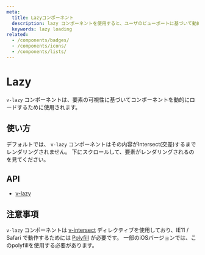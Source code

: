 ```yaml
---
meta:
  title: Lazyコンポーネント
  description: lazy コンポーネントを使用すると、ユーザのビューポートに基づいて動的にコンテンツをレンダリングできます。
  keywords: lazy loading
related:
  - /components/badges/
  - /components/icons/
  - /components/lists/
---
```


# Lazy

`v-lazy` コンポーネントは、要素の可視性に基づいてコンポーネントを動的にロードするために使用されます。

<entry-ad />

## 使い方

デフォルトでは、 `v-lazy` コンポーネントはその内容がIntersect(交差)するまでレンダリングされません。 下にスクロールして、要素がレンダリングされるのを見てください。

<example file="v-lazy/usage" />

## API

- [v-lazy](/api/v-lazy)

<inline-api page="components/lazy" />

## 注意事項

<alert type="info">

  `v-lazy` コンポーネントは [v-intersect](/directives/intersect) ディレクティブを使用しており、IE11 / Safari で動作するためには [Polyfill](/directives/intersect#polyfill) が必要です。 一部のiOSバージョンでは、このpolyfillを使用する必要があります。

</alert>

<backmatter />
